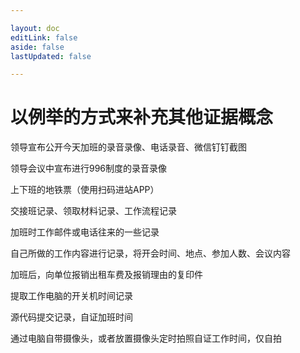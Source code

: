 ```yaml
---

layout: doc
editLink: false
aside: false
lastUpdated: false

---
```


# 以例举的方式来补充其他证据概念

领导宣布公开今天加班的录音录像、电话录音、微信钉钉截图

领导会议中宣布进行996制度的录音录像

上下班的地铁票（使用扫码进站APP）

交接班记录、领取材料记录、工作流程记录

加班时工作邮件或电话往来的一些记录

自己所做的工作内容进行记录，将开会时间、地点、参加人数、会议内容

加班后，向单位报销出租车费及报销理由的复印件

提取工作电脑的开关机时间记录

源代码提交记录，自证加班时间

通过电脑自带摄像头，或者放置摄像头定时拍照自证工作时间，仅自拍

